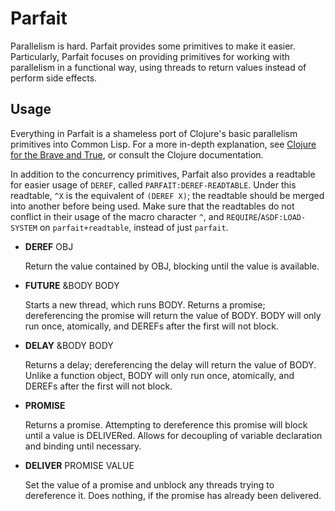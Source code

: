 # Parfait

Parallelism is hard. Parfait provides some primitives to make it
easier. Particularly, Parfait focuses on providing primitives for
working with parallelism in a functional way, using threads to return
values instead of perform side effects.

## Usage

Everything in Parfait is a shameless port of Clojure's basic
parallelism primitives into Common Lisp. For a more in-depth
explanation, see
[Clojure for the Brave and True](http://www.braveclojure.com/concurrency),
or consult the Clojure documentation.

In addition to the concurrency primitives, Parfait also provides a
readtable for easier usage of `DEREF`, called
`PARFAIT:DEREF-READTABLE`. Under this readtable, `^X` is the equivalent
of `(DEREF X)`; the readtable should be merged into another before being
used. Make sure that the readtables do not conflict in their usage of
the macro character `^`, and `REQUIRE`/`ASDF:LOAD-SYSTEM` on
`parfait+readtable`, instead of just `parfait`.

+ **DEREF** OBJ

  Return the value contained by OBJ, blocking until the value is available.

+ **FUTURE** &BODY BODY

  Starts a new thread, which runs BODY. Returns a promise; dereferencing
  the promise will return the value of BODY. BODY will only run once,
  atomically, and DEREFs after the first will not block.

+ **DELAY** &BODY BODY

  Returns a delay; dereferencing the delay will return the value of
  BODY. Unlike a function object, BODY will only run once, atomically,
  and DEREFs after the first will not block.

+ **PROMISE**

  Returns a promise. Attempting to dereference this promise will block
  until a value is DELIVERed. Allows for decoupling of variable
  declaration and binding until necessary.

+ **DELIVER** PROMISE VALUE

  Set the value of a promise and unblock any threads trying to
  dereference it. Does nothing, if the promise has already been
  delivered.
